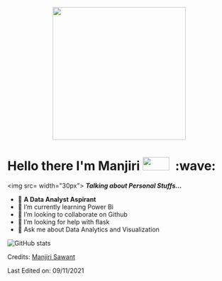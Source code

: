 <p align="center">
  <img width="300" height="300" src=https://c.tenor.com/dXvsEin6u0wAAAAC/apple-learning.gif>
</p>

<h1 align = "left"> Hello there I'm Manjiri <img src = https://www.crushpixel.com/big-static15/preview4/apple-character-on-white-background-2099461.jpg height = "30px" width = "60px">&nbsp; :wave: </h1> 


<img src= width="30px">&nbsp;***Talking about Personal Stuffs...***
- :triangular_flag_on_post:	**A Data Analyst Aspirant** <br/>
- 🌱 I’m currently learning Power Bi
- 👯 I’m looking to collaborate on Github
- 🤔 I’m looking for help with flask
- 💬 Ask me about Data Analytics and Visualization


![GitHub stats](https://github-readme-stats.vercel.app/api?username=ManjiriSDS&hide=contribs,prs&count_private=True&show_icons=True&theme=radical)










Credits: [Manjiri Sawant](https://github.com/ManjiriSDS)

Last Edited on: 09/11/2021

